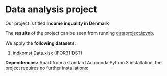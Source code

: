 # Data analysis project

Our project is titled **Income inquality in Denmark**

The **results** of the project can be seen from running [dataproject.ipynb](dataproject.ipynb).

We apply the **following datasets**:

1. indkomst Data.xlsx (IFOR31 DST)

**Dependencies:** Apart from a standard Anaconda Python 3 installation, the project requires no further installations:

